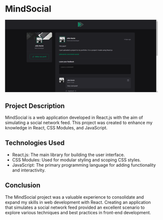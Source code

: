 # MindSocial

![mindSocialPrint](./src/assets/image.png)

## Project Description

MindSocial is a web application developed in React.js with the aim of simulating a social network feed. This project was created to enhance my knowledge in React, CSS Modules, and JavaScript.

## Technologies Used

-  React.js: The main library for building the user interface.
-  CSS Modules: Used for modular styling and scoping CSS styles.
-  JavaScript: The primary programming language for adding functionality and interactivity.

## Conclusion

The MindSocial project was a valuable experience to consolidate and expand my skills in web development with React. Creating an application that simulates a social network feed provided an excellent scenario to explore various techniques and best practices in front-end development.
